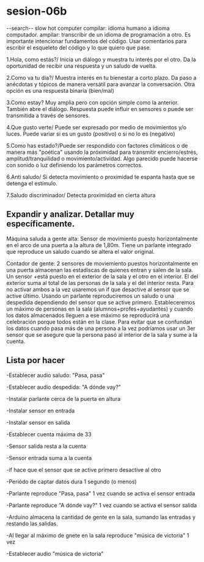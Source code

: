# sesion-06b
--search--
slow hot computer
compilar: idioma humano a idioma computador.
ampilar: transcribir de un idioma de programación a otro.
Es importante intencionar fundamentos del código. Usar comentarios para escribir el esqueleto del código y lo que quiero que pase.

1.Hola, como estás?/ Inicia un diálogo y muestra tu interés por el otro. Da la oportunidad de recibir una respuesta y un saludo de vuelta.

2.Como va tu dia?/ Muestra interés en tu bienestar a corto plazo. Da paso a anécdotas y tópicos de manera versátil para avanzar la conversación.
Otra opción es una respuesta binaria (bien/mal)

3.Como estay? Muy amplia pero con opción simple como la anterior. También abre el diálogo. Respuesta puede influir en sensores o puede ser transmitida a través de 
sensores.

4.Que gusto verte/ Puede ser expresado por medio de movimientos y/o luces. Puede variar si es un gusto (positivo) o si no lo es (negativo)

5.Como has estado?/Puede ser respondido con factores climáticos o de manera más "poética" usando la próximidad para transmitir 
encierro/estrés, amplitud/tranquilidad o movimiento/actividad. Algo parecido puede hacerse con sonido o luz definiendo los parámetros correctos.

6.Anti saludo/ Si detecta movimiento o proximidad te espanta hasta que se detenga el estímulo.

7.Saludo discriminador/ Detecta proximidad en cierta altura 

## Expandir y analizar. Detallar muy específicamente.

Máquina saluda a gente alta: Sensor de movimiento puesto horizontalmente en el arco de una puerta a la altura de 1,80m. Tiene un parlante integrado que reproduce un saludo cuando se altera el
valor original.

Contador de gente: 2 sensores de moviemiento puestos horizontalmente en una puerta almacenan las estadíscas de quienes entran y salen de la sala. 
Un sensor +está puesto en el exterior de la sala y el otro en el interior. El del exterior suma al total de las personas de la sala y el del interior resta. 
Para no activar ambos a la vez usaremos un if que desactive al sensor que se active último. Usando un parlante reproduciremos un saludo o una despedida 
dependiendo del sensor que se active primero. Estableceremos un máximo de personas en la sala (alumnos+profes+ayudantes) y cuando los datos almacenados 
lleguen a ese máximo se reproducirá una celebración porque todos están en la clase. Para evitar que se confundan los datos cuando pasa más de una persona
a la vez podríamos usar un 3er sensor que se asegure que la persona pasó al interior de la sala y sume a la cuenta. 

## Lista por hacer

-Establecer audio saludo: "Pasa, pasa"

-Establecer audio despedida: "A dónde vay?"

-Instalar parlante cerca de la puerta en altura

-Instalar sensor en entrada

-Instalar sensor en salida

-Establecer cuenta máxima de 33

-Sensor salida resta a la cuenta

-Sensor entrada suma a la cuenta

-if hace que el sensor que se active primero desactive al otro

-Periódo de captar datos dura 1 segundo (o menos)

-Parlante reproduce "Pasa, pasa" 1 vez cuando se activa el sensor entrada

-Parlante reproduce "A dónde vay?" 1 vez cuando se activa el sensor salida

-Arduino almacena la cantidad de gente en la sala, sumando las entradas y restando las salidas.

-Al llegar al máximo de gnete en la sala reproduce "música de victoria" 1 vez

-Establecer audio "música de victoria"
